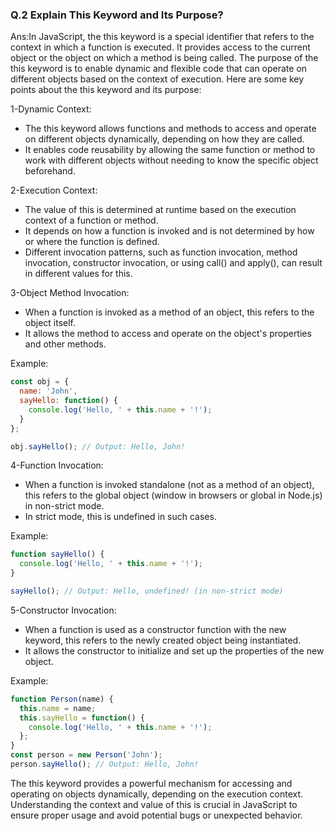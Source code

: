 ### Q.2 Explain This Keyword and Its Purpose?
Ans:In JavaScript, the this keyword is a special identifier that refers to the context in which a function is executed. It provides access to the current object or the object on which a method is being called. The purpose of the this keyword is to enable dynamic and flexible code that can operate on different objects based on the context of execution. Here are some key points about the this keyword and its purpose:

1-Dynamic Context:

* The this keyword allows functions and methods to access and operate on different objects dynamically, depending on how they are called.
* It enables code reusability by allowing the same function or method to work with different objects without needing to know the specific object beforehand.

2-Execution Context:

* The value of this is determined at runtime based on the execution context of a function or method.
* It depends on how a function is invoked and is not determined by how or where the function is defined.
* Different invocation patterns, such as function invocation, method invocation, constructor invocation, or using call() and apply(), can result in different values for this.

3-Object Method Invocation:

* When a function is invoked as a method of an object, this refers to the object itself.
* It allows the method to access and operate on the object's properties and other methods.

Example:

```JavaScript
const obj = {
  name: 'John',
  sayHello: function() {
    console.log('Hello, ' + this.name + '!');
  }
};

obj.sayHello(); // Output: Hello, John!
```
4-Function Invocation:

* When a function is invoked standalone (not as a method of an object), this refers to the global object (window in browsers or global in Node.js) in non-strict mode.
* In strict mode, this is undefined in such cases.

Example:
```JavaScript
function sayHello() {
  console.log('Hello, ' + this.name + '!');
}

sayHello(); // Output: Hello, undefined! (in non-strict mode)
```
5-Constructor Invocation:

* When a function is used as a constructor function with the new keyword, this refers to the newly created object being instantiated.
* It allows the constructor to initialize and set up the properties of the new object.

Example:

```JavaScript
function Person(name) {
  this.name = name;
  this.sayHello = function() {
    console.log('Hello, ' + this.name + '!');
  };
}
const person = new Person('John');
person.sayHello(); // Output: Hello, John!
```

The this keyword provides a powerful mechanism for accessing and operating on objects dynamically, depending on the execution context. Understanding the context and value of this is crucial in JavaScript to ensure proper usage and avoid potential bugs or unexpected behavior.




